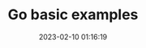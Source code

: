 ---
title: Go basic examples
catalog: true
date: 2023-02-10 01:16:19
subtitle:
header-img:
tags:
categories: 
	- Basic
---